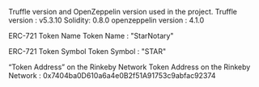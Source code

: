 Truffle version and OpenZeppelin version used in the project.
Truffle version : v5.3.10
Solidity: 0.8.0
openzeppelin version : 4.1.0

ERC-721 Token Name
Token Name : "StarNotary"

ERC-721 Token Symbol
Token Symbol : "STAR"

“Token Address” on the Rinkeby Network
Token Address on the Rinkeby Network : 0x7404ba0D610a6a4e0B2f51A91753c9abfac92374
